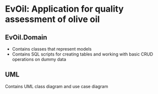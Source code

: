 # EvOil: Application for quality assessment of olive oil

## EvOil.Domain
- Contains classes that represent models
- Contains SQL scripts for creating tables and working with basic CRUD operations on dummy data

## UML
Contains UML class diagram and use case diagram


